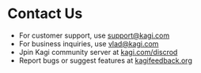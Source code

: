 # Contact Us

- For customer support, use [support@kagi.com](mailto:support@kagi.com)
- For business inquiries, use [vlad@kagi.com](mailto:vlad@kagi.com)
- Jpin Kagi community server at [kagi.com/discrod](https://kagi.com/discord)
- Report bugs or suggest features at [kagifeedback.org](https://kagifeedback.org)
